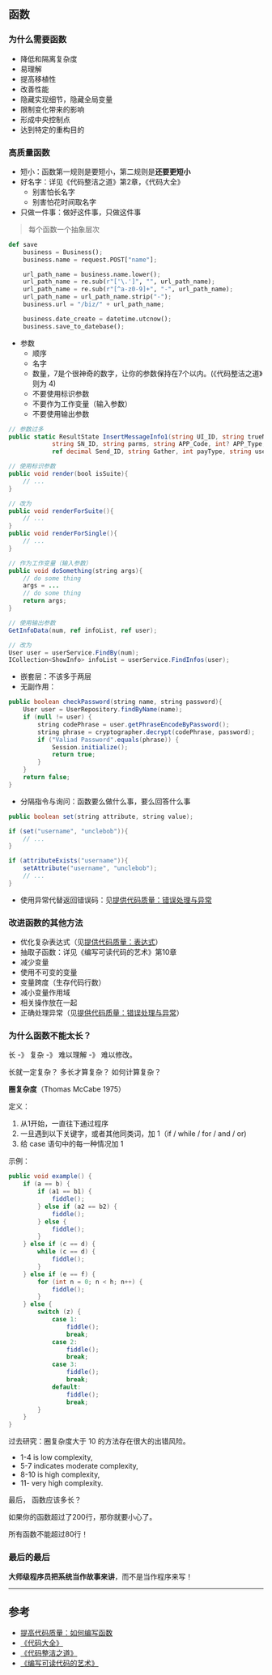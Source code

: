 
## 函数

### 为什么需要函数

* 降低和隔离复杂度
* 易理解
* 提高移植性
* 改善性能
* 隐藏实现细节，隐藏全局变量
* 限制变化带来的影响
* 形成中央控制点
* 达到特定的重构目的


### 高质量函数

* 短小：函数第一规则是要短小，第二规则是**还要更短小**
* 好名字：详见《代码整洁之道》第2章，《代码大全》
    - 别害怕长名字
	- 别害怕花时间取名字
* 只做一件事：做好这件事，只做这件事

> 每个函数一个抽象层次

```py
def save
	business = Business();
	business.name = request.POST["name"];

	url_path_name = business.name.lower();
	url_path_name = re.sub(r"['\.']", "", url_path_name);
	url_path_name = re.sub(r"[^a-z0-9]+", "-", url_path_name);
	url_path_name = url_path_name.strip("-");
	business.url = "/biz/" + url_path_name;

	business.date_create = datetime.utcnow();
	business.save_to_datebase();

```

* 参数
    - 顺序
	- 名字
	- 数量，7是个很神奇的数字，让你的参数保持在7个以内。(《代码整洁之道》则为 4)
	- 不要使用标识参数
	- 不要作为工作变量（输入参数）
	- 不要使用输出参数

```csharp
// 参数过多
public static ResultState InsertMessageInfo1(string UI_ID, string trueName, string idCardNO, string mobile, 
            string SN_ID, string parms, string APP_Code, int? APP_Type, int Send_State, int ValidateTime, 
            ref decimal Send_ID, string Gather, int payType, string use, string orderNo, params bool[] arrSendState)
```

```java
// 使用标识参数
public void render(bool isSuite){
	// ...
}

// 改为
public void renderForSuite(){
	// ...
}
public void renderForSingle(){
	// ...
}

```

```java
// 作为工作变量（输入参数）
public void doSomething(string args){
	// do some thing
	args = ...
	// do some thing
	return args;
}
```

```csharp
// 使用输出参数
GetInfoData(num, ref infoList, ref user);

// 改为
User user = userService.FindBy(num);
ICollection<ShowInfo> infoList = userService.FindInfos(user);
```

* 嵌套层：不该多于两层
* 无副作用：

```java
public boolean checkPassword(string name, string password){
	User user = UserRepository.findByName(name);
	if (null != user) {
		string codePhrase = user.getPhraseEncodeByPassword();
		string phrase = cryptographer.decrypt(codePhrase, password);
		if ("Valiad Password".equals(phrase)) {
			Session.initialize();
			return true;
		}
	}
	return false;
}
```

* 分隔指令与询问：函数要么做什么事，要么回答什么事

```java
public boolean set(string attribute, string value);

if (set("username", "unclebob")){
	// ...
}
```

```java
if (attributeExists("username")){
	setAttribute("username", "unclebob");
	// ...
}
```

* 使用异常代替返回错误码：见[提供代码质量：错误处理与异常](./about-coding/exceptions.md)



### 改进函数的其他方法

* 优化复杂表达式（见[提供代码质量：表达式](./about-coding/conditions.md)）
* 抽取子函数：详见《编写可读代码的艺术》第10章
* 减少变量
* 使用不可变的变量
* 变量跨度（生存代码行数）
* 减小变量作用域
* 相关操作放在一起
* 正确处理异常（见[提供代码质量：错误处理与异常](./about-coding/exceptions.md)）



### 为什么函数不能太长？

长 -》 复杂 -》 难以理解 -》 难以修改。

长就一定复杂？
多长才算复杂？
如何计算复杂？

 **圈复杂度**（Thomas McCabe 1975）

 定义：

 1. 从1开始，一直往下通过程序
 2. 一旦遇到以下关键字，或者其他同类词，加 1（if / while / for / and / or)
 3. 给 case 语句中的每一种情况加 1

示例：

```java
public void example() {
    if (a == b) {
		if (a1 == b1) {
			fiddle();
		} else if (a2 == b2) {
			fiddle();
		} else {
			fiddle();
		}
	} else if (c == d) {
		while (c == d) {
			fiddle();
		}
	} else if (e == f) {
		for (int n = 0; n < h; n++) {
			fiddle();
		}
	} else {
		switch (z) {
			case 1:
				fiddle();
				break;
			case 2:
				fiddle();
				break;
			case 3:
				fiddle();
				break;
			default:
				fiddle();
				break;
		}
	}
}
```

过去研究：圈复杂度大于 10 的方法存在很大的出错风险。

* 1-4 is low complexity,
* 5-7 indicates moderate complexity,
* 8-10 is high complexity,
* 11- very high complexity.


最后，
函数应该多长？

如果你的函数超过了200行，那你就要小心了。

所有函数不能超过80行！



### 最后的最后

**大师级程序员把系统当作故事来讲**，而不是当作程序来写！



***

## 参考

* [提高代码质量：如何编写函数](http://luopq.com/2016/02/21/write-good-function/)
* [《代码大全》](https://book.douban.com/subject/1477390/)
* [《代码整洁之道》](https://book.douban.com/subject/4199741/)
* [《编写可读代码的艺术》](https://book.douban.com/subject/10797189/)

